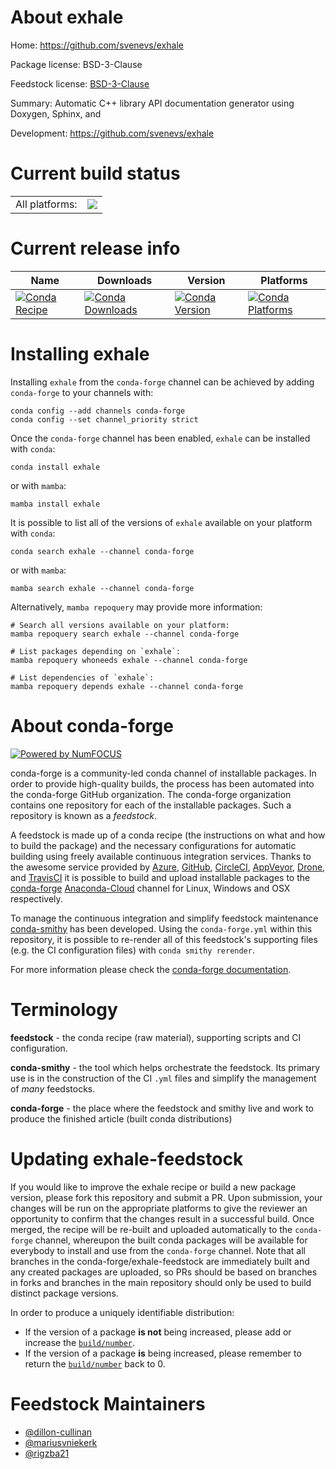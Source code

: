 About exhale
============

Home: https://github.com/svenevs/exhale

Package license: BSD-3-Clause

Feedstock license: [BSD-3-Clause](https://github.com/conda-forge/exhale-feedstock/blob/main/LICENSE.txt)

Summary: Automatic C++ library API documentation generator using Doxygen, Sphinx, and

Development: https://github.com/svenevs/exhale

Current build status
====================


<table><tr><td>All platforms:</td>
    <td>
      <a href="https://dev.azure.com/conda-forge/feedstock-builds/_build/latest?definitionId=16317&branchName=main">
        <img src="https://dev.azure.com/conda-forge/feedstock-builds/_apis/build/status/exhale-feedstock?branchName=main">
      </a>
    </td>
  </tr>
</table>

Current release info
====================

| Name | Downloads | Version | Platforms |
| --- | --- | --- | --- |
| [![Conda Recipe](https://img.shields.io/badge/recipe-exhale-green.svg)](https://anaconda.org/conda-forge/exhale) | [![Conda Downloads](https://img.shields.io/conda/dn/conda-forge/exhale.svg)](https://anaconda.org/conda-forge/exhale) | [![Conda Version](https://img.shields.io/conda/vn/conda-forge/exhale.svg)](https://anaconda.org/conda-forge/exhale) | [![Conda Platforms](https://img.shields.io/conda/pn/conda-forge/exhale.svg)](https://anaconda.org/conda-forge/exhale) |

Installing exhale
=================

Installing `exhale` from the `conda-forge` channel can be achieved by adding `conda-forge` to your channels with:

```
conda config --add channels conda-forge
conda config --set channel_priority strict
```

Once the `conda-forge` channel has been enabled, `exhale` can be installed with `conda`:

```
conda install exhale
```

or with `mamba`:

```
mamba install exhale
```

It is possible to list all of the versions of `exhale` available on your platform with `conda`:

```
conda search exhale --channel conda-forge
```

or with `mamba`:

```
mamba search exhale --channel conda-forge
```

Alternatively, `mamba repoquery` may provide more information:

```
# Search all versions available on your platform:
mamba repoquery search exhale --channel conda-forge

# List packages depending on `exhale`:
mamba repoquery whoneeds exhale --channel conda-forge

# List dependencies of `exhale`:
mamba repoquery depends exhale --channel conda-forge
```


About conda-forge
=================

[![Powered by
NumFOCUS](https://img.shields.io/badge/powered%20by-NumFOCUS-orange.svg?style=flat&colorA=E1523D&colorB=007D8A)](https://numfocus.org)

conda-forge is a community-led conda channel of installable packages.
In order to provide high-quality builds, the process has been automated into the
conda-forge GitHub organization. The conda-forge organization contains one repository
for each of the installable packages. Such a repository is known as a *feedstock*.

A feedstock is made up of a conda recipe (the instructions on what and how to build
the package) and the necessary configurations for automatic building using freely
available continuous integration services. Thanks to the awesome service provided by
[Azure](https://azure.microsoft.com/en-us/services/devops/), [GitHub](https://github.com/),
[CircleCI](https://circleci.com/), [AppVeyor](https://www.appveyor.com/),
[Drone](https://cloud.drone.io/welcome), and [TravisCI](https://travis-ci.com/)
it is possible to build and upload installable packages to the
[conda-forge](https://anaconda.org/conda-forge) [Anaconda-Cloud](https://anaconda.org/)
channel for Linux, Windows and OSX respectively.

To manage the continuous integration and simplify feedstock maintenance
[conda-smithy](https://github.com/conda-forge/conda-smithy) has been developed.
Using the ``conda-forge.yml`` within this repository, it is possible to re-render all of
this feedstock's supporting files (e.g. the CI configuration files) with ``conda smithy rerender``.

For more information please check the [conda-forge documentation](https://conda-forge.org/docs/).

Terminology
===========

**feedstock** - the conda recipe (raw material), supporting scripts and CI configuration.

**conda-smithy** - the tool which helps orchestrate the feedstock.
                   Its primary use is in the construction of the CI ``.yml`` files
                   and simplify the management of *many* feedstocks.

**conda-forge** - the place where the feedstock and smithy live and work to
                  produce the finished article (built conda distributions)


Updating exhale-feedstock
=========================

If you would like to improve the exhale recipe or build a new
package version, please fork this repository and submit a PR. Upon submission,
your changes will be run on the appropriate platforms to give the reviewer an
opportunity to confirm that the changes result in a successful build. Once
merged, the recipe will be re-built and uploaded automatically to the
`conda-forge` channel, whereupon the built conda packages will be available for
everybody to install and use from the `conda-forge` channel.
Note that all branches in the conda-forge/exhale-feedstock are
immediately built and any created packages are uploaded, so PRs should be based
on branches in forks and branches in the main repository should only be used to
build distinct package versions.

In order to produce a uniquely identifiable distribution:
 * If the version of a package **is not** being increased, please add or increase
   the [``build/number``](https://docs.conda.io/projects/conda-build/en/latest/resources/define-metadata.html#build-number-and-string).
 * If the version of a package **is** being increased, please remember to return
   the [``build/number``](https://docs.conda.io/projects/conda-build/en/latest/resources/define-metadata.html#build-number-and-string)
   back to 0.

Feedstock Maintainers
=====================

* [@dillon-cullinan](https://github.com/dillon-cullinan/)
* [@mariusvniekerk](https://github.com/mariusvniekerk/)
* [@rigzba21](https://github.com/rigzba21/)

